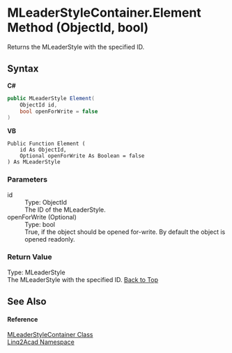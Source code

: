 # MLeaderStyleContainer.Element Method (ObjectId, bool)
 

Returns the MLeaderStyle with the specified ID.

## Syntax

**C#**<br />
``` C#
public MLeaderStyle Element(
	ObjectId id,
	bool openForWrite = false
)
```

**VB**<br />
``` VB
Public Function Element ( 
	id As ObjectId,
	Optional openForWrite As Boolean = false
) As MLeaderStyle
```


### Parameters
<dl><dt>id</dt><dd>Type: ObjectId<br />The ID of the MLeaderStyle.</dd><dt>openForWrite (Optional)</dt><dd>Type: bool<br />True, if the object should be opened for-write. By default the object is opened readonly.</dd></dl>

### Return Value
Type: MLeaderStyle<br />The MLeaderStyle with the specified ID.
<a href="#MLeaderStyleContainerElement-Method-ObjectId-bool">Back to Top</a>

## See Also


#### Reference
<a href="T_Linq2Acad_MLeaderStyleContainer.md#MLeaderStyleContainer-Class">MLeaderStyleContainer Class</a><br /><a href="N_Linq2Acad.md#Linq2Acad-Namespace">Linq2Acad Namespace</a><br />

